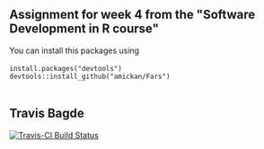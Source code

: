 ## Assignment for week 4 from the "Software Development in R course"

You can install this packages using </br></br>
```install.packages("devtools")``` </br>
```devtools::install_github("amickan/Fars")```</br></br>

## Travis Bagde
[![Travis-CI Build Status](https://travis-ci.org/amickan/fars.svg?branch=master)](https://travis-ci.org/amickan/fars)
